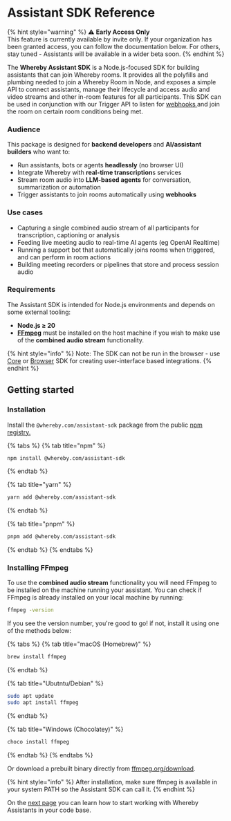# Assistant SDK Reference

{% hint style="warning" %}
⚠️ **Early Access Only**\
This feature is currently available by invite only. If your organization has been granted access,  you can follow the documentation below. For others, stay tuned - Assistants will be available in a wider beta soon.&#x20;
{% endhint %}

The **Whereby Assistant SDK** is a Node.js-focused SDK for building assistants that can join Whereby rooms. It provides all the polyfills and plumbing needed to join a Whereby Room in Node, and exposes a simple API to connect assistants, manage their lifecycle and access audio and video streams and other in-room features for all participants. This SDK can be used in conjunction with our Trigger API to listen for [webhooks ](../../meeting-content-and-quality/insights-suite-and-api/webhooks.md)and join the room on certain room conditions being met.

### Audience

This package is designed for **backend developers** and **AI/assistant builders** who want to:&#x20;

* Run assistants, bots or agents **headlessly** (no browser UI)
* Integrate Whereby with **real-time transcription**s services
* Stream room audio into **LLM-based agents** for conversation, summarization or automation
* Trigger assistants to join rooms automatically using **webhooks**

### Use cases

* Capturing a single combined audio stream of all participants for transcription, captioning or analysis
* Feeding live meeting audio to real-time AI agents (eg OpenAI Realtime)
* Running a support bot that automatically joins rooms when triggered, and can perform in room actions
* Building meeting recorders or pipelines that store and process session audio

### Requirements

The Assistant SDK is intended for Node.js environments and depends on some external tooling:&#x20;

* **Node.js ≥ 20**
* [**FFmpeg**](https://ffmpeg.org/) must be installed on the host machine if you wish to make use of the **combined audio stream** functionality.&#x20;

{% hint style="info" %}
Note: The SDK can not be run in the browser - use [Core](../core-sdk-reference/) or [Browser](../react-hooks-reference/quick-start/getting-started-with-the-browser-sdk.md) SDK for creating user-interface based integrations.&#x20;
{% endhint %}

## Getting started

### Installation

Install the `@whereby.com/assistant-sdk` package from the public [npm registry.](https://www.npmjs.com/package/@whereby.com/assistant-sdk)

{% tabs %}
{% tab title="npm" %}
```bash
npm install @whereby.com/assistant-sdk
```
{% endtab %}

{% tab title="yarn" %}
```bash
yarn add @whereby.com/assistant-sdk
```
{% endtab %}

{% tab title="pnpm" %}
```bash
pnpm add @whereby.com/assistant-sdk
```
{% endtab %}
{% endtabs %}

### Installing FFmpeg

To use the **combined audio stream** functionality you will need FFmpeg to be installed on the machine running your assistant. You can check if FFmpeg is already installed on your local machine by running:&#x20;

```bash
ffmpeg -version
```

If you see the version number, you're good to go! if not, install it using one of the methods below:&#x20;

{% tabs %}
{% tab title="macOS (Homebrew)" %}
```bash
brew install ffmpeg
```
{% endtab %}

{% tab title="Ubutntu/Debian" %}
```bash
sudo apt update
sudo apt install ffmpeg
```
{% endtab %}

{% tab title="Windows (Chocolatey)" %}
```bash
choco install ffmpeg
```
{% endtab %}
{% endtabs %}

Or download a prebuilt binary directly from [ffmpeg.org/download](https://ffmpeg.org/download.html).

{% hint style="info" %}
After installation, make sure ffmpeg is available in your system PATH so the Assistant SDK can call it.&#x20;
{% endhint %}

On the [next page](quick-start.md) you can learn how to start working with Whereby Assistants in your code base.
